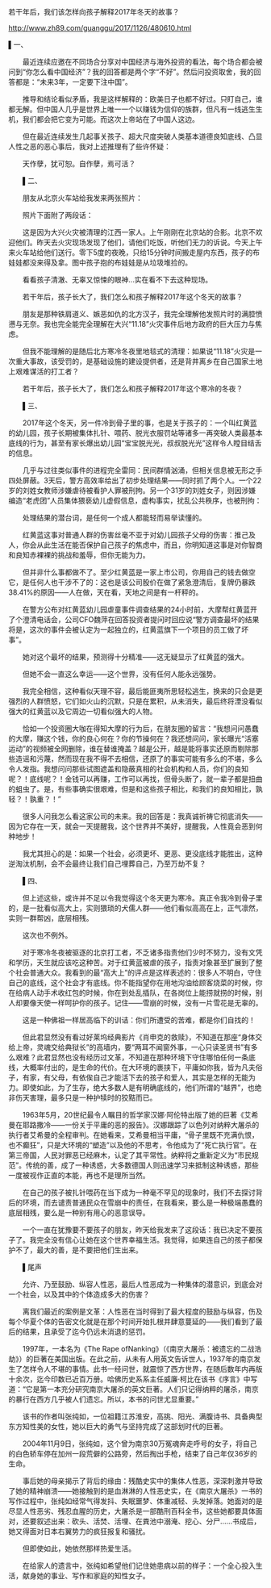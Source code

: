 若干年后，我们该怎样向孩子解释2017年冬天的故事？







http://www.zh89.com/guanggu/2017/1126/480610.html







▌一、 



　　最近连续应邀在不同场合分享对中国经济与海外投资的看法，每个场合都会被问到“你怎么看中国经济”？我的回答都是两个字“不好”。然后问投资取舍，我的回答都是：“未来3年，一定要下注中国”。 



　　推导和结论看似矛盾，我是这样解释的：欧美日子也都不好过。只盯自己，谁都无解。但中国人几乎是世界上唯一一个以赚钱为信仰的族群，但凡有一线逃生生机，我们都会把它变为可能。而这次上帝站在了中国人这边。 



　　但在最近连续发生几起事关孩子、超大尺度突破人类基本道德良知底线、凸显人性之恶的恶心事后，我对上述推理有了些许怀疑： 



　　天作孽，犹可恕。自作孽，焉可活？ 



　　▌二、



　　朋友从北京火车站给我发来两张照片：



　　照片下面附了两段话：



　　这是因为大兴火灾被清理的江西一家人。上午刚刚在北京站的合影。北京不欢迎他们。昨天去火灾现场发现了他们，请他们吃饭，听他们无力的诉说。今天上午来火车站给他们送行。零下5度的夜晚，只给15分钟时间搬走屋内东西，孩子的布娃娃都没来得及拿。图中孩子抱的布娃娃是从垃圾堆捡的。 



　　看看孩子清澈、无辜又惊悚的眼神…实在看不下去这种现场。 



　　若干年后，孩子长大了，我们怎么和孩子解释2017年这个冬天的故事？ 



　　朋友是那种铁肩道义、嫉恶如仇的北方汉子，我完全理解他发照片时的满腔愤懑与无奈。我也完全能完全理解在大兴“11.18”火灾事件后地方政府的巨大压力与焦虑。 



　　但我不能理解的是随后北方寒冷冬夜里地毯式的清理：如果说“11.18”火灾是一次重大事故，该受罚的，是基础设施的建设提供者，还是背井离乡在自己国家土地上艰难谋活的打工者？



　　若干年后，孩子长大了，我们怎么和孩子解释2017年这个寒冷的冬夜？ 



　　▌三、



　　2017年这个冬天，另一件冷到骨子里的事，也是关于孩子的：一个叫红黄蓝的幼儿园，孩子长期被集体扎针、喂药、脱光衣服罚站等诸多一再突破人类最基本底线的行为，甚至有家长爆出幼儿园“宝宝脱光光，叔叔脱光光”这样令人瞠目结舌的信息。 



　　几乎与过往类似事件的进程完全雷同：民间群情汹涌，但相关信息被无形之手四处屏蔽。3天后，警方高效率给出了初步处理结果——同时抓了两个人。一个22岁的刘姓女教师涉嫌虐待被看护人罪被刑拘。另一个31岁的刘姓女子，则因涉嫌编造“老虎团”人员集体猥亵幼儿虚假信息，虚构事实，扰乱公共秩序，也被刑拘：



　　处理结果的潜台词，是任何一个成人都能轻而易举读懂的。 



　　红黄蓝这事对普通人群的伤害丝毫不亚于对幼儿园孩子父母的伤害：推己及人，你会从此生活在能否保护自己孩子的焦虑中，而且，你明知道这事是对你智商和良知赤裸裸的挑战和羞辱，但你无能为力。 



　　但并非什么事都做不了。至少红黄蓝是一家上市公司，你用自己的钱去做空它，是任何人也干涉不了的：这也是该公司股价在做了紧急澄清后，复牌仍暴跌38.41%的原因——人在做，天在看，天地之间是有一杆秤的。 



　　在警方公布对红黄蓝幼儿园虐童事件调查结果的24小时前，大摩帮红黄蓝开了个澄清电话会，公司CFO魏萍在回答投资者提问时回应说“警方调查最坏的结果将是，这次的事件会被认定为一起独立的，红黄蓝旗下一个项目的员工做了坏事”。 



　　她对这个最坏的结果，预测得十分精准——这无疑显示了红黄蓝的强大。 



　　但她不会一直这么幸运——这个世界，没有任何人能永远强势。 



　　我完全相信，这种看似天理不容，最后能匪夷所思轻松逃生，换来的只会是更强烈的人群愤怒，它们如火山的沉默，只是在累积，从未消失，最后终将湮没看似强大的红黄蓝以及它周边一切看似强大的人物。 



　　恰如一个投资圈大咖在得知大摩的行为后，在朋友圈的留言：“我想问问愚蠢的大摩，赚这个钱，你的良心何在？你的节操何在？我还想问问，家长曝光“活塞运动”的视频被全网删除，谁在替谁掩盖？越是公开，越是能将事实还原而剔除那些造谣和污蔑，然而现在我不得不去相信，还原了的事实可能有多么的不堪，多么令人发指。我想问问那些试图遮盖和隐蔽真相的社会机构和人员，你们的良知呢？！底线呢？！金钱可以再赚，工作可以再找，但骨头断了，就一辈子都是扭曲的蛆虫了。是，有些事确实很艰难，但是和这些孩子相比，和我们的良知相比，孰轻？！孰重？！” 



　　很多人问我怎么看这家公司的未来。我的回答是：我真诚祈祷它彻底消失——因为它存在一天，就会一天提醒我，这个世界并不美好，提醒我，人性竟会恶到何种地步！ 



　　我尤其担心的是：如果一个社会，必须更坏、更恶、更没底线才能胜出，这种逆淘汰机制，会不会最终让我们自己埋葬自己，乃至万劫不复？ 



　　▌四、



　　但上述这些，或许并不足以令我觉得这个冬天更为寒冷。真正令我冷到骨子里的，是一批看似高大上，实则猥琐的犬儒人群——他们看似高高在上，正气凛然，实则一群帮凶，底层相残。 



　　这次也不例外。 



　　对于寒冷冬夜被驱逐的北京打工者，不乏诸多指责他们少时不努力，没有文凭和学历，天生就应该吃这种苦。对于红黄蓝被虐的孩子，指责对象甚至扩展到了整个社会普通大众。我看到的最“高大上”的评点是这样表述的：很多人不明白，守住自己的底线，这个社会才有底线。你不能指望你在用地沟油给顾客烧菜的时候，你在给病人动手术收红包的时候，你在到处乱插队，在各岗位上能捞就捞的时候，别人却要像天使一样呵护你的孩子。记住——雪崩的时候，没有一片雪花是无辜的。 



　　这是一种佛祖一样居高临下的训诘：你们所遭受的苦难，都是你们自找的！ 



　　但此君显然没有看过好莱坞经典影片《肖申克的救赎》，不知道在那座“身体交给上帝，灵魂交给典狱长”的高墙内，要“两耳不闻窗外事，一心只读圣贤书”有多么艰难？此君显然也没有经历过文革，不知道在那种环境下守住哪怕任何一条底线，大概率付出的，是生命的代价。在大环境的裹挟下，平庸如你我，皆为凡夫俗子，有家，有父母，有依俟自己才能活下去的孩子和爱人，其实是怎样的无能为力。即使如此，为了生存，绝大多数人是有明确底线的，他们所谓的“越界”，也绝非伤天害理，最多只是一种护犊时的狡黠而已。 



　　1963年5月，20世纪最令人瞩目的哲学家汉娜·阿伦特出版了她的巨著《艾希曼在耶路撒冷——一份关于平庸的恶的报告》。汉娜跟踪了以色列对纳粹大屠杀的执行者艾希曼的全程审判。在她看来，艾希曼相当平庸，“骨子里既不充满仇恨，也不癫狂”，只是大环境的“塑造”以及他的不思考，令他成为了“死亡执行官”。在第三帝国，人民对罪恶已经麻木，认定了其平常性。纳粹将之重新定义为“市民规范”。传统的善，成了一种诱惑，大多数德国人则迅速学习来抵制这种诱惑，那些一度被视作正直的本能，再也不是理所当然。 



　　在自己的孩子被扎针喂药在当下成为一种毫不罕见的现象时，我们不去探讨背后的环境，而去谴责普通民众在雪崩中的责任，在我看来，要么是一种极端愚蠢的底层相残，要么是一种别有用心的恶意误导。 



　　一个一直在犹豫要不要孩子的朋友，昨天给我发来了这段话：我已决定不要孩子了。我完全没有信心让她在这个世界幸福生活。我觉得，如果连自己的孩子都保护不了，最大的善，是不要把他们生出来。 



　　▌尾声



　　允许、乃至鼓励、纵容人性恶，最后人性恶成为一种集体的潜意识，到底会对一个社会，以及其中的个体造成多大的伤害？ 



　　离我们最近的案例是文革：人性恶在当时得到了最大程度的鼓励与纵容，伤及每个华夏个体的告密文化就是在那个时间开始扎根并肆意蔓延的——我们看到了最后的结果，且承受了迄今仍远未消退的惩罚。



　　1997年，一本名为《The Rape ofNanking》（《南京大屠杀：被遗忘的二战浩劫》）的巨著在美国出版。在此之前，从未有人用英文告诉世人，1937年的南京发生了怎样令人不堪的事情。此书一经问世，就震惊了西方世界，在随后数年内再版十余次，迄今印数已近百万册。哈佛历史系系主任威廉·柯比在该书《序言》中写道：“它是第一本充分研究南京大屠杀的英文巨著。人们只记得纳粹的屠杀，南京的暴行在西方几乎被人们遗忘。所以，本书的问世尤显重要。” 



　　该书的作者叫张纯如，一位祖籍江苏淮安，高挑、阳光、满腹诗书、具备典型东方知性美的女性，她以巨大的勇气与坚持完成了这部划时代的巨著。



　　2004年11月9日，张纯如，这个曾为南京30万冤魂奔走呼号的女子，将自己的白色轿车停在加州一段荒僻的公路旁，然后掏出手枪，结束了自己年仅36岁的生命。 



　　事后她的母亲揭示了背后的缘由：残酷史实中的集体人性恶，深深刺激并导致了她的精神崩溃——她接触到的是血淋淋的人性恶史实，在《南京大屠杀》一书的写作过程中，张纯如经常气得发抖、失眠噩梦、体重减轻、头发掉落。她面对的是尽显人性恶劣、残忍血腥的历史，大屠杀是一部酷刑百科全书，这些她都要具体面对，还要叙述出来：砍头、活焚、活埋、在粪池中溺淹、挖心、分尸……书成后，她又得面对日本右翼势力的疯狂报复和骚扰。 



　　但即使如此，她依然那样热爱生活。 



　　在给家人的遗言中，张纯如希望他们记住她患病以前的样子：一个全心投入生活，献身她的事业、写作和家庭的知性女子。




